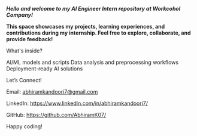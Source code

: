 ***Hello and welcome to my AI Engineer Intern repository at Workcohol Company!***

**This space showcases my projects, learning experiences, and contributions during my internship. Feel free to explore, collaborate, and provide feedback!**

What's inside?

AI/ML models and scripts
Data analysis and preprocessing workflows
Deployment-ready AI solutions


Let’s Connect!

Email: abhiramkandoori7@gmail.com

LinkedIn: https://www.linkedin.com/in/abhiramkandoori7/

GitHub: https://github.com/AbhiramK07/

Happy coding! 
